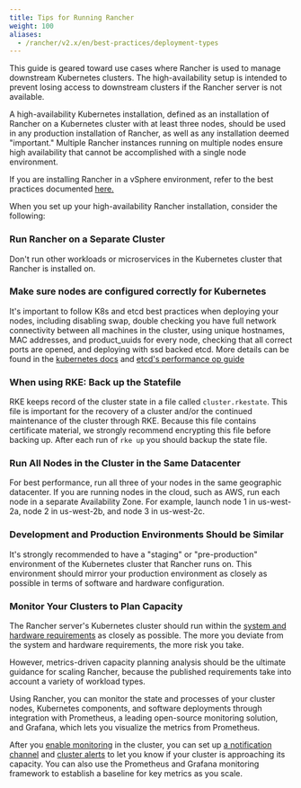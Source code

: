 ```yaml
---
title: Tips for Running Rancher
weight: 100
aliases:
  - /rancher/v2.x/en/best-practices/deployment-types
---
```


This guide is geared toward use cases where Rancher is used to manage downstream Kubernetes clusters. The high-availability setup is intended to prevent losing access to downstream clusters if the Rancher server is not available.

A high-availability Kubernetes installation, defined as an installation of Rancher on a Kubernetes cluster with at least three nodes, should be used in any production installation of Rancher, as well as any installation deemed "important." Multiple Rancher instances running on multiple nodes ensure high availability that cannot be accomplished with a single node environment.

If you are installing Rancher in a vSphere environment, refer to the best practices documented [here.](../rancher-in-vsphere)

When you set up your high-availability Rancher installation, consider the following:

### Run Rancher on a Separate Cluster
Don't run other workloads or microservices in the Kubernetes cluster that Rancher is installed on.

### Make sure nodes are configured correctly for Kubernetes ###
It's important to follow K8s and etcd best practices when deploying your nodes, including disabling swap, double checking you have full network connectivity between all machines in the cluster, using unique hostnames, MAC addresses, and product_uuids for every node, checking that all correct ports are opened, and deploying with ssd backed etcd.  More details can be found in the [kubernetes docs](https://kubernetes.io/docs/setup/production-environment/tools/kubeadm/install-kubeadm/#before-you-begin) and [etcd's performance op guide](https://github.com/etcd-io/etcd/blob/master/Documentation/op-guide/performance.md)

### When using RKE: Back up the Statefile
RKE keeps record of the cluster state in a file called `cluster.rkestate`. This file is important for the recovery of a cluster and/or the continued maintenance of the cluster through RKE. Because this file contains certificate material, we strongly recommend encrypting this file before backing up. After each run of `rke up` you should backup the state file. 

### Run All Nodes in the Cluster in the Same Datacenter
For best performance, run all three of your nodes in the same geographic datacenter. If you are running nodes in the cloud, such as AWS, run each node in a separate Availability Zone. For example, launch node 1 in us-west-2a, node 2 in us-west-2b, and node 3 in us-west-2c.

### Development and Production Environments Should be Similar
It's strongly recommended to have a "staging" or "pre-production" environment of the Kubernetes cluster that Rancher runs on. This environment should mirror your production environment as closely as possible in terms of software and hardware configuration.

### Monitor Your Clusters to Plan Capacity
The Rancher server's Kubernetes cluster should run within the [system and hardware requirements]({{<baseurl>}}/rancher/v2.x/en/installation/requirements/) as closely as possible. The more you deviate from the system and hardware requirements, the more risk you take.

However, metrics-driven capacity planning analysis should be the ultimate guidance for scaling Rancher, because the published requirements take into account a variety of workload types.

Using Rancher, you can monitor the state and processes of your cluster nodes, Kubernetes components, and software deployments through integration with Prometheus, a leading open-source monitoring solution, and Grafana, which lets you visualize the metrics from Prometheus. 

After you [enable monitoring]({{<baseurl>}}/rancher/v2.x/en/monitoring-alerting/legacy/monitoring/cluster-monitoring/) in the cluster, you can set up [a notification channel]({{<baseurl>}}/rancher/v2.x/en/cluster-admin/tools/notifiers/) and [cluster alerts]({{<baseurl>}}/rancher/v2.x/en/cluster-admin/tools/alerts/) to let you know if your cluster is approaching its capacity. You can also use the Prometheus and Grafana monitoring framework to establish a baseline for key metrics as you scale.

